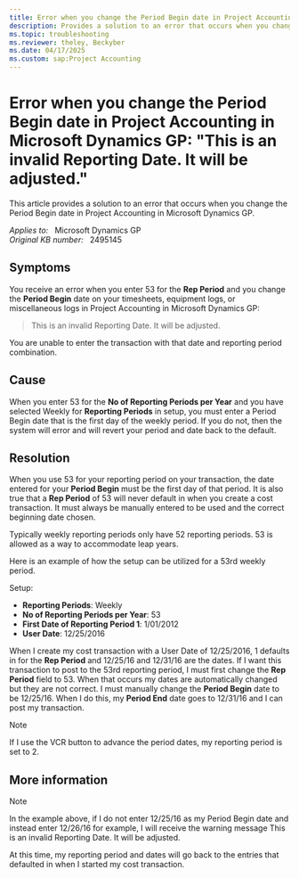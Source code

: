```yaml
---
title: Error when you change the Period Begin date in Project Accounting
description: Provides a solution to an error that occurs when you change the Period Begin date in Project Accounting in Microsoft Dynamics GP.
ms.topic: troubleshooting
ms.reviewer: theley, Beckyber
ms.date: 04/17/2025
ms.custom: sap:Project Accounting
---
```

# Error when you change the Period Begin date in Project Accounting in Microsoft Dynamics GP: "This is an invalid Reporting Date. It will be adjusted."

This article provides a solution to an error that occurs when you change the Period Begin date in Project Accounting in Microsoft Dynamics GP.

_Applies to:_ &nbsp; Microsoft Dynamics GP  
_Original KB number:_ &nbsp; 2495145

## Symptoms

You receive an error when you enter 53 for the **Rep Period** and you change the **Period Begin** date on your timesheets, equipment logs, or miscellaneous logs in Project Accounting in Microsoft Dynamics GP:

> This is an invalid Reporting Date. It will be adjusted.

You are unable to enter the transaction with that date and reporting period combination.

## Cause

When you enter 53 for the **No of Reporting Periods per Year** and you have selected Weekly for **Reporting Periods** in setup, you must enter a Period Begin date that is the first day of the weekly period. If you do not, then the system will error and will revert your period and date back to the default.

## Resolution

When you use 53 for your reporting period on your transaction, the date entered for your **Period Begin** must be the first day of that period. It is also true that a **Rep Period** of 53 will never default in when you create a cost transaction. It must always be manually entered to be used and the correct beginning date chosen.

Typically weekly reporting periods only have 52 reporting periods. 53 is allowed as a way to accommodate leap years.

Here is an example of how the setup can be utilized for a 53rd weekly period.

Setup:

- **Reporting Periods**: Weekly
- **No of Reporting Periods per Year**: 53
- **First Date of Reporting Period 1**: 1/01/2012
- **User Date**: 12/25/2016

When I create my cost transaction with a User Date of 12/25/2016, 1 defaults in for the **Rep Period** and 12/25/16 and 12/31/16 are the dates. If I want this transaction to post to the 53rd reporting period, I must first change the **Rep Period** field to 53. When that occurs my dates are automatically changed but they are not correct. I must manually change the **Period Begin** date to be 12/25/16. When I do this, my **Period End** date goes to 12/31/16 and I can post my transaction.

> [!NOTE]
> If I use the VCR button to advance the period dates, my reporting period is set to 2.

## More information

> [!NOTE]
> In the example above, if I do not enter 12/25/16 as my Period Begin date and instead enter 12/26/16 for example, I will receive the warning message This is an invalid Reporting Date. It will be adjusted.

At this time, my reporting period and dates will go back to the entries that defaulted in when I started my cost transaction.
